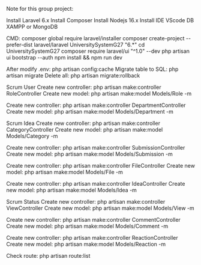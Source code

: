 Note for this group project:

Install Laravel 6.x
Install Composer
Install Nodejs 16.x
Install IDE VScode
DB XAMPP or MongoDB

CMD:
composer global require laravel/installer
composer create-project --prefer-dist laravel/laravel UniversitySystemG27 "6.*"
cd UniversitySystemG27
composer require laravel/ui "^1.0" --dev
php artisan ui bootstrap --auth
npm install && npm run dev

After modify .env: php artisan config:cache
Migrate table to SQL: php artisan migrate
Delete all: php artisan migrate:rollback

Scrum User
Create new controller: php artisan make:controller RoleController
Create new model: php artisan make:model Models/Role -m

Create new controller: php artisan make:controller DepartmentController
Create new model: php artisan make:model Models/Department -m

Scrum Idea
Create new controller: php artisan make:controller CategoryController
Create new model: php artisan make:model Models/Category -m

Create new controller: php artisan make:controller SubmissionController
Create new model: php artisan make:model Models/Submission -m

Create new controller: php artisan make:controller FileController
Create new model: php artisan make:model Models/File -m

Create new controller: php artisan make:controller IdeaController
Create new model: php artisan make:model Models/Idea -m

Scrum Status
Create new controller: php artisan make:controller ViewController
Create new model: php artisan make:model Models/View -m

Create new controller: php artisan make:controller CommentController
Create new model: php artisan make:model Models/Comment -m

Create new controller: php artisan make:controller ReactionController
Create new model: php artisan make:model Models/Reaction -m

Check route: php artisan route:list
